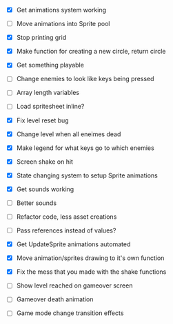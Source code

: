 - [x] Get animations system working
- [ ] Move animations into Sprite pool
- [x] Stop printing grid
- [x] Make function for creating a new circle, return circle
- [x] Get something playable
- [ ] Change enemies to look like keys being pressed
- [ ] Array length variables
- [ ] Load spritesheet inline?
- [x] Fix level reset bug
- [x] Change level when all eneimes dead
- [x] Make legend for what keys go to which enemies
- [x] Screen shake on hit
- [x] State changing system to setup Sprite animations
- [x] Get sounds working
- [ ] Better sounds
- [ ] Refactor code, less asset creations
- [ ] Pass references instead of values?
- [x] Get UpdateSprite animations automated
- [x] Move animation/sprites drawing to it's own function
- [x] Fix the mess that you made with the shake functions
- [ ] Show level reached on gameover screen
- [ ] Gameover death animation
- [ ] Game mode change transition effects

